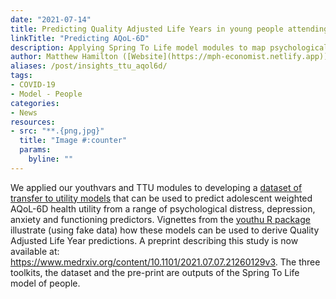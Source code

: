 ```yaml
---
date: "2021-07-14"
title: Predicting Quality Adjusted Life Years in young people attending primary mental health services
linkTitle: "Predicting AQoL-6D"
description: Applying Spring To Life model modules to map psychological and functional measures to AQoL-6D health utility
author: Matthew Hamilton ([Website](https://mph-economist.netlify.app)) 
aliases: /post/insights_ttu_aqol6d/
tags:
- COVID-19
- Model - People
categories:
- News
resources:
- src: "**.{png,jpg}"
  title: "Image #:counter"
  params:
    byline: ""
---
```


We applied our youthvars and TTU modules to developing a [dataset of transfer to utility models](https://doi.org/10.7910/DVN/DKDIB0) that can be used to predict adolescent weighted AQoL-6D health utility from a range of psychological distress, depression, anxiety and functioning predictors. Vignettes from the [youthu R package](https://ready4-dev.github.io/youthu/index.html) illustrate (using fake data) how these models can be used to derive Quality Adjusted Life Year predictions. A preprint describing this study is now available at: https://www.medrxiv.org/content/10.1101/2021.07.07.21260129v3. The three toolkits, the dataset and the pre-print are outputs of the Spring To Life model of people.


